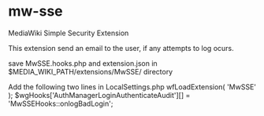 # mw-sse
MediaWiki Simple Security Extension

This extension send an email to the user, if any attempts to log ocurs.

save MwSSE.hooks.php and extension.json in $MEDIA_WIKI_PATH/extensions/MwSSE/ directory

Add the following two lines in LocalSettings.php
wfLoadExtension( 'MwSSE' );
$wgHooks['AuthManagerLoginAuthenticateAudit'][] = 'MwSSEHooks::onlogBadLogin';
